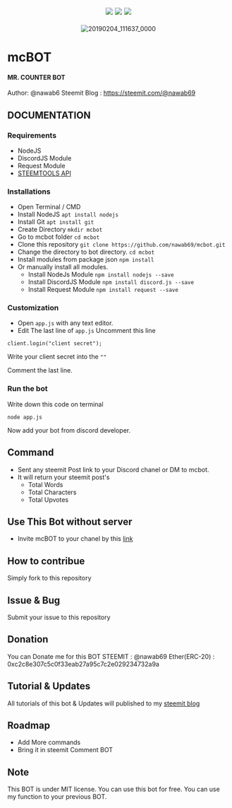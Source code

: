 
<div align="center">
  
![](https://img.shields.io/github/release/nawab69/mcbot.svg?style=flat-square)
![](https://img.shields.io/github/license/nawab69/mcbot.svg?style=flat-square)
![](https://img.shields.io/github/last-commit/nawab69/mcbot.svg?style=flat-square)
---
![20190204_111637_0000](https://user-images.githubusercontent.com/44573643/52191409-a7e7a300-286e-11e9-94ac-80211bfd42f5.png)


</div>


# mcBOT
#### MR. COUNTER BOT
Author: @nawab6
Steemit Blog : https://steemit.com/@nawab69


## DOCUMENTATION 
### Requirements
- NodeJS
- DiscordJS Module
- Request Module
- [STEEMTOOLS API](http://github.com/nawab69/steemtools-api)

### Installations
- Open Terminal / CMD
- Install NodeJS
``apt install nodejs``
- Install Git
``apt install git``
- Create Directory
``mkdir mcbot``
- Go to mcbot folder
``cd mcbot``
- Clone this repository
``git clone https://github.com/nawab69/mcbot.git``
- Change the directory to bot directory.
``cd mcbot``
- Install modules from package json
``npm install``
- Or manually install all modules.
  - Install NodeJs Module
``npm install nodejs --save``
  - Install DiscordJS Module
``npm install discord.js --save``
  - Install Request Module
``npm install request --save``

### Customization
- Open ``app.js`` with any text editor.
- Edit The last line of ``app.js`` 
 Uncomment this line
 ```
 client.login("client secret");  
 ```
 Write your client secret into the ``""``
 
 Comment the last line.

### Run the bot 
Write down this code on terminal
```
node app.js
```
Now add your bot from discord developer.


## Command

- Sent any steemit Post link to your Discord chanel or DM to mcbot.
- It will return your steemit post's  
   - Total Words
   - Total Characters 
   - Total Upvotes
 
 ## Use This Bot without server
 - Invite mcBOT to your chanel by this [link](https://discordapp.com/oauth2/authorize?client_id=541498419672383509&permissions=522304&scope=bot)
## How to contribue
Simply fork to this repository
## Issue & Bug
Submit your issue to this repository
## Donation
You can Donate me for this BOT
 STEEMIT : @nawab69
 Ether(ERC-20) : 0xc2c8e307c5c0f33eab27a95c7c2e029234732a9a

## Tutorial & Updates
All tutorials of this bot & Updates will published to my [steemit blog](https://steemit.com/@nawab69)

## Roadmap
- Add More commands
- Bring it in steemit Comment BOT
## Note 
This BOT is under MIT license. You can use this bot for free. You can use my function to your previous BOT.

